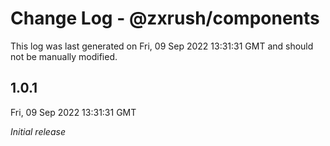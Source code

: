 # Change Log - @zxrush/components

This log was last generated on Fri, 09 Sep 2022 13:31:31 GMT and should not be manually modified.

## 1.0.1
Fri, 09 Sep 2022 13:31:31 GMT

_Initial release_

